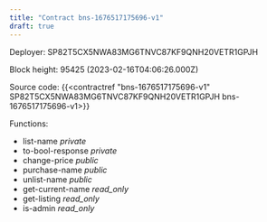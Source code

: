 ```yaml
---
title: "Contract bns-1676517175696-v1"
draft: true
---
```

Deployer: SP82T5CX5NWA83MG6TNVC87KF9QNH20VETR1GPJH


 



Block height: 95425 (2023-02-16T04:06:26.000Z)

Source code: {{<contractref "bns-1676517175696-v1" SP82T5CX5NWA83MG6TNVC87KF9QNH20VETR1GPJH bns-1676517175696-v1>}}

Functions:

* list-name _private_
* to-bool-response _private_
* change-price _public_
* purchase-name _public_
* unlist-name _public_
* get-current-name _read_only_
* get-listing _read_only_
* is-admin _read_only_
